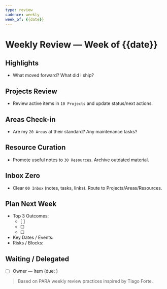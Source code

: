 ```yaml
---
type: review
cadence: weekly
week_of: {{date}}
---
```


# Weekly Review — Week of {{date}}

## Highlights
- What moved forward? What did I ship?

## Projects Review
- Review active items in `10 Projects` and update status/next actions.

## Areas Check-in
- Are my `20 Areas` at their standard? Any maintenance tasks?

## Resource Curation
- Promote useful notes to `30 Resources`. Archive outdated material.

## Inbox Zero
- Clear `00 Inbox` (notes, tasks, links). Route to Projects/Areas/Resources.

## Plan Next Week
- Top 3 Outcomes:
  - [ ] 
  - [ ] 
  - [ ] 
- Key Dates / Events:
- Risks / Blocks:

## Waiting / Delegated
- [ ] Owner — Item (due: )

> Based on PARA weekly review practices inspired by Tiago Forte.



